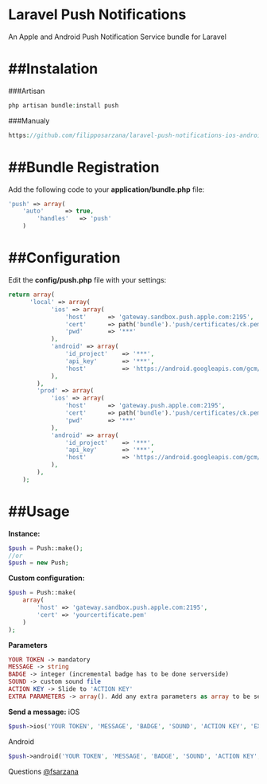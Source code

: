# Laravel Push Notifications
An Apple and Android Push Notification Service bundle for Laravel

##Instalation
=============
###Artisan
```php
php artisan bundle:install push
```
###Manualy
```php
https://github.com/filipposarzana/laravel-push-notifications-ios-android/
```
##Bundle Registration
=====================

Add the following code to your **application/bundle.php** file:

```php
'push' => array(
  	'auto' 		=> true,
		'handles'	=> 'push'
	)
```

##Configuration
===============
Edit the **config/push.php** file with your settings:

```php
return array(
      'local' => array(
    		'ios' => array(
    			'host'  	=> 'gateway.sandbox.push.apple.com:2195',
		        'cert'  	=> path('bundle').'push/certificates/ck.pem',
		        'pwd'		=> '***'
    		),
    		'android' => array(
    			'id_project'	=> '***',
        		'api_key'		=> '***',
        		'host'			=> 'https://android.googleapis.com/gcm/send'
    		),
    	),
    	'prod' => array(
    		'ios' => array(
    			'host'  	=> 'gateway.push.apple.com:2195',
		        'cert'  	=> path('bundle').'push/certificates/ck.pem',
		        'pwd'		=> '***'
    		),
    		'android' => array(
    			'id_project'	=> '***',
        		'api_key'		=> '***',
        		'host'			=> 'https://android.googleapis.com/gcm/send'
    		),
    	),
    );
```

##Usage
=======

**Instance:**

```php
$push = Push::make();
//or
$push = new Push;
```

**Custom configuration:**

```php
$push = Push::make(
	array(
		'host' => 'gateway.sandbox.push.apple.com:2195',
		'cert' => 'yourcertificate.pem'
	)
);
```

**Parameters**
```php
YOUR TOKEN -> mandatory
MESSAGE -> string
BADGE -> integer (incremental badge has to be done serverside)
SOUND -> custom sound file
ACTION KEY -> Slide to 'ACTION KEY'
EXTRA PARAMETERS -> array(). Add any extra parameters as array to be sent to the application and do extra functions such as open a defined view.
```

**Send a message:**
iOS
```php
$push->ios('YOUR TOKEN', 'MESSAGE', 'BADGE', 'SOUND', 'ACTION KEY', 'EXTRA PARAMETERS');

```

Android
```php
$push->android('YOUR TOKEN', 'MESSAGE', 'BADGE', 'SOUND', 'ACTION KEY', 'EXTRA PARAMETERS');

```

Questions [@fsarzana](http://twitter.com/fsarzana)



